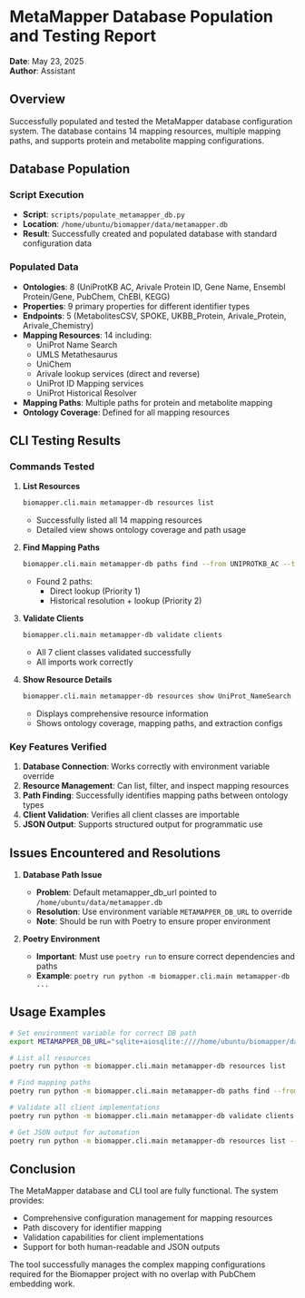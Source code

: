 # MetaMapper Database Population and Testing Report

**Date**: May 23, 2025  
**Author**: Assistant

## Overview

Successfully populated and tested the MetaMapper database configuration system. The database contains 14 mapping resources, multiple mapping paths, and supports protein and metabolite mapping configurations.

## Database Population

### Script Execution
- **Script**: `scripts/populate_metamapper_db.py`
- **Location**: `/home/ubuntu/biomapper/data/metamapper.db`
- **Result**: Successfully created and populated database with standard configuration data

### Populated Data
- **Ontologies**: 8 (UniProtKB AC, Arivale Protein ID, Gene Name, Ensembl Protein/Gene, PubChem, ChEBI, KEGG)
- **Properties**: 9 primary properties for different identifier types
- **Endpoints**: 5 (MetabolitesCSV, SPOKE, UKBB_Protein, Arivale_Protein, Arivale_Chemistry)
- **Mapping Resources**: 14 including:
  - UniProt Name Search
  - UMLS Metathesaurus
  - UniChem
  - Arivale lookup services (direct and reverse)
  - UniProt ID Mapping services
  - UniProt Historical Resolver
- **Mapping Paths**: Multiple paths for protein and metabolite mapping
- **Ontology Coverage**: Defined for all mapping resources

## CLI Testing Results

### Commands Tested

1. **List Resources**
   ```bash
   biomapper.cli.main metamapper-db resources list
   ```
   - Successfully listed all 14 mapping resources
   - Detailed view shows ontology coverage and path usage

2. **Find Mapping Paths**
   ```bash
   biomapper.cli.main metamapper-db paths find --from UNIPROTKB_AC --to ARIVALE_PROTEIN_ID
   ```
   - Found 2 paths:
     - Direct lookup (Priority 1)
     - Historical resolution + lookup (Priority 2)

3. **Validate Clients**
   ```bash
   biomapper.cli.main metamapper-db validate clients
   ```
   - All 7 client classes validated successfully
   - All imports work correctly

4. **Show Resource Details**
   ```bash
   biomapper.cli.main metamapper-db resources show UniProt_NameSearch
   ```
   - Displays comprehensive resource information
   - Shows ontology coverage, mapping paths, and extraction configs

### Key Features Verified

1. **Database Connection**: Works correctly with environment variable override
2. **Resource Management**: Can list, filter, and inspect mapping resources
3. **Path Finding**: Successfully identifies mapping paths between ontology types
4. **Client Validation**: Verifies all client classes are importable
5. **JSON Output**: Supports structured output for programmatic use

## Issues Encountered and Resolutions

1. **Database Path Issue**
   - **Problem**: Default metamapper_db_url pointed to `/home/ubuntu/data/metamapper.db`
   - **Resolution**: Use environment variable `METAMAPPER_DB_URL` to override
   - **Note**: Should be run with Poetry to ensure proper environment

2. **Poetry Environment**
   - **Important**: Must use `poetry run` to ensure correct dependencies and paths
   - **Example**: `poetry run python -m biomapper.cli.main metamapper-db ...`

## Usage Examples

```bash
# Set environment variable for correct DB path
export METAMAPPER_DB_URL="sqlite+aiosqlite:////home/ubuntu/biomapper/data/metamapper.db"

# List all resources
poetry run python -m biomapper.cli.main metamapper-db resources list

# Find mapping paths
poetry run python -m biomapper.cli.main metamapper-db paths find --from GENE_NAME --to UNIPROTKB_AC

# Validate all client implementations
poetry run python -m biomapper.cli.main metamapper-db validate clients

# Get JSON output for automation
poetry run python -m biomapper.cli.main metamapper-db resources list --json
```

## Conclusion

The MetaMapper database and CLI tool are fully functional. The system provides:
- Comprehensive configuration management for mapping resources
- Path discovery for identifier mapping
- Validation capabilities for client implementations
- Support for both human-readable and JSON outputs

The tool successfully manages the complex mapping configurations required for the Biomapper project with no overlap with PubChem embedding work.
